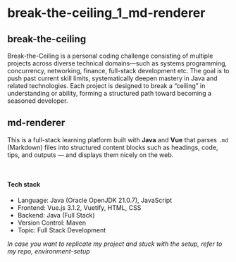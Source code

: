 # break-the-ceiling_1_md-renderer

## break-the-ceiling
Break-the-Ceiling is a personal coding challenge consisting of multiple projects across 
diverse technical domains—such as systems programming, concurrency, networking, finance, full-stack development etc. 
The goal is to push past current skill limits, systematically deepen mastery in Java and related technologies.
Each project is designed to break a “ceiling” in understanding or ability, forming a structured path toward 
becoming a seasoned developer.

## md-renderer
This is a full-stack learning platform built with **Java** and **Vue** that parses `.md` (Markdown) files 
into structured content blocks such as headings, code, tips, and outputs — 
and displays them nicely on the web. 


<br>

#### Tech stack
- Language: Java (Oracle OpenJDK 21.0.7), JavaScript
- Frontend: Vue.js 3.1.2, Vuetify, HTML, CSS
- Backend: Java (Full Stack)
- Version Control: Maven
- Topic: Full Stack Development

*In case you want to replicate my project and stuck with the setup, refer to my repo, environment-setup*